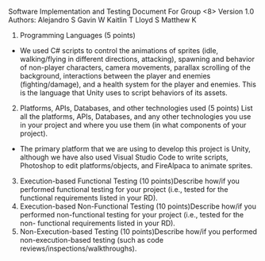 Software Implementation and Testing 
Document 
For
Group <8>
Version 1.0
Authors: 
Alejandro S
Gavin W
Kaitlin T
Lloyd S
Matthew K
1. Programming Languages (5 points)
- We used C# scripts to control the animations of sprites (idle, walking/flying in different directions, attacking), spawning and behavior of non-player characters, camera movements, parallax scrolling of the background, interactions between the player and enemies (fighting/damage), and a health system for the player and enemies. This is the language that Unity uses to script behaviors of its assets.

2. Platforms, APIs, Databases, and other technologies used (5 points) List all the platforms, APIs, Databases, and any other technologies you use in your project and 
where you use them (in what components of your project).
- The primary platform that we are using to develop this project is Unity, although we have also used Visual Studio Code to write scripts, Photoshop to edit platforms/objects, and FireAlpaca to animate sprites.

3. Execution-based Functional Testing (10 points)Describe how/if you performed functional testing for your project (i.e., tested for the functional 
requirements listed in your RD). 
4. Execution-based Non-Functional Testing (10 points)Describe how/if you performed non-functional testing for your project (i.e., tested for the non-
functional requirements listed in your RD). 
5. Non-Execution-based Testing (10 points)Describe how/if you performed non-execution-based testing (such as code 
reviews/inspections/walkthroughs).
